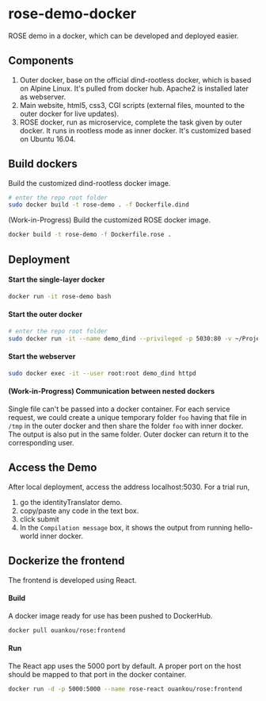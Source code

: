 # rose-demo-docker
ROSE demo in a docker, which can be developed and deployed easier.

## Components

1. Outer docker, base on the official dind-rootless docker, which is based on Alpine Linux. It's pulled from docker hub. Apache2 is installed later as webserver.
1. Main website, html5, css3, CGI scripts (external files, mounted to the outer docker for live updates).
1. ROSE docker, run as microservice, complete the task given by outer docker. It runs in rootless mode as inner docker. It's customized based on Ubuntu 16.04.

## Build dockers

Build the customized dind-rootless docker image.

```bash
# enter the repo root folder
sudo docker build -t rose-demo . -f Dockerfile.dind
```

(Work-in-Progress) Build the customized ROSE docker image.

```bash
docker build -t rose-demo -f Dockerfile.rose .
```

## Deployment

#### Start the single-layer docker

```bash
docker run -it rose-demo bash
```

#### Start the outer docker

```bash
# enter the repo root folder
sudo docker run -it --name demo_dind --privileged -p 5030:80 -v ~/Projects/rose-demo-docker/rose_www:/var/www/localhost rose-demo --experimental
```

#### Start the webserver

```bash
sudo docker exec -it --user root:root demo_dind httpd
```

#### (Work-in-Progress) Communication between nested dockers

Single file can't be passed into a docker container. For each service request, we could create a unique temporary folder ```foo``` having that file in ```/tmp``` in the outer docker and then share the folder ```foo``` with inner docker. The output is also put in the same folder. Outer docker can return it to the corresponding user. 


## Access the Demo

After local deployment, access the address localhost:5030.
For a trial run,
 1. go the identityTranslator demo.
 1. copy/paste any code in the text box.
 1. click submit
 1. In the ```Compilation message``` box, it shows the output from running hello-world inner docker.

## Dockerize the frontend

The frontend is developed using React.

#### Build

A docker image ready for use has been pushed to DockerHub.
```bash
docker pull ouankou/rose:frontend
```

#### Run
The React app uses the 5000 port by default. A proper port on the host should be mapped to that port in the docker container.
```bash
docker run -d -p 5000:5000 --name rose-react ouankou/rose:frontend
```
